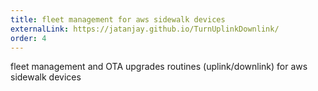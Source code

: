 ```yaml
---
title: fleet management for aws sidewalk devices
externalLink: https://jatanjay.github.io/TurnUplinkDownlink/
order: 4
---
```

fleet management and OTA upgrades routines (uplink/downlink) for aws sidewalk devices
